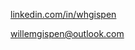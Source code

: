 [linkedin.com/in/whgispen](linkedin.com/in/whgispen)

[willemgispen@outlook.com](mailto:willemgispem@outlook.com)
